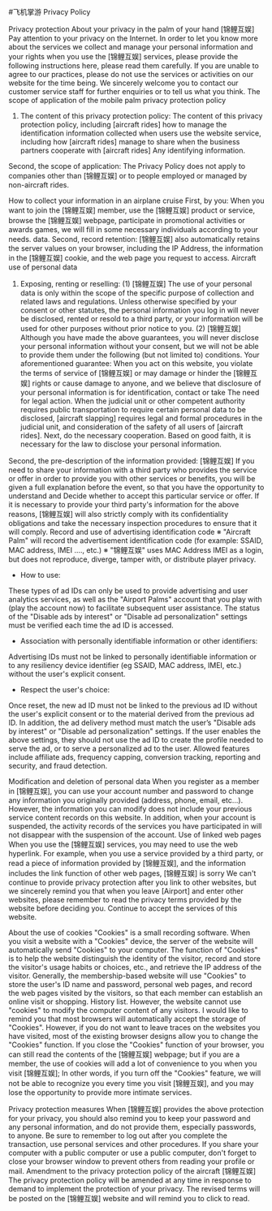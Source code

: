 #飞机掌游 Privacy Policy

Privacy protection
About your privacy in the palm of your hand
[锦鲤互娱] Pay attention to your privacy on the Internet. In order to let you know more about the services we collect and manage your personal information and your rights when you use the [锦鲤互娱] services, please provide the following instructions here, please read them carefully.
If you are unable to agree to our practices, please do not use the services or activities on our website for the time being. We sincerely welcome you to contact our customer service staff for further enquiries or to tell us what you think.
The scope of application of the mobile palm privacy protection policy

1. The content of this privacy protection policy:
The content of this privacy protection policy, including [aircraft rides] how to manage the identification information collected when users use the website service, including how [aircraft rides] manage to share when the business partners cooperate with [aircraft rides] Any identifying information.

Second, the scope of application:
The Privacy Policy does not apply to companies other than [锦鲤互娱] or to people employed or managed by non-aircraft rides.


How to collect your information in an airplane cruise
First, by you:
When you want to join the [锦鲤互娱] member, use the [锦鲤互娱] product or service, browse the [锦鲤互娱] webpage, participate in promotional activities or awards games, we will fill in some necessary individuals according to your needs. data.
Second, record retention:
[锦鲤互娱] also automatically retains the server values ​​on your browser, including the IP Address, the information in the [锦鲤互娱] cookie, and the web page you request to access.
Aircraft use of personal data

1. Exposing, renting or reselling:
(1) [锦鲤互娱] The use of your personal data is only within the scope of the specific purpose of collection and related laws and regulations. Unless otherwise specified by your consent or other statutes, the personal information you log in will never be disclosed, rented or resold to a third party, or your information will be used for other purposes without prior notice to you.
(2) [锦鲤互娱] Although you have made the above guarantees, you will never disclose your personal information without your consent, but we will not be able to provide them under the following (but not limited to) conditions. Your aforementioned guarantee:
When you act on this website, you violate the terms of service of [锦鲤互娱] or may damage or hinder the [锦鲤互娱] rights or cause damage to anyone, and we believe that disclosure of your personal information is for identification, contact or take The need for legal action.
When the judicial unit or other competent authority requires public transportation to require certain personal data to be disclosed, [aircraft slapping] requires legal and formal procedures in the judicial unit, and consideration of the safety of all users of [aircraft rides]. Next, do the necessary cooperation.
Based on good faith, it is necessary for the law to disclose your personal information.

Second, the pre-description of the information provided:
[锦鲤互娱] If you need to share your information with a third party who provides the service or offer in order to provide you with other services or benefits, you will be given a full explanation before the event, so that you have the opportunity to understand and Decide whether to accept this particular service or offer.
If it is necessary to provide your third party's information for the above reasons, [锦鲤互娱] will also strictly comply with its confidentiality obligations and take the necessary inspection procedures to ensure that it will comply.
Record and use of advertising identification code
※ "Aircraft Palm" will record the advertisement identification code (for example: SSAID, MAC address, IMEI ...., etc.)
※ "锦鲤互娱" uses MAC Address IMEI as a login, but does not reproduce, diverge, tamper with, or distribute player privacy.
- How to use:

These types of ad IDs can only be used to provide advertising and user analytics services, as well as the "Airport Palms" account that you play with (play the account now) to facilitate subsequent user assistance.
The status of the "Disable ads by interest" or "Disable ad personalization" settings must be verified each time the ad ID is accessed.

- Association with personally identifiable information or other identifiers:

Advertising IDs must not be linked to personally identifiable information or to any resiliency device identifier (eg SSAID, MAC address, IMEI, etc.) without the user's explicit consent.

- Respect the user's choice:

Once reset, the new ad ID must not be linked to the previous ad ID without the user's explicit consent or to the material derived from the previous ad ID. In addition, the ad delivery method must match the user’s "Disable ads by interest" or "Disable ad personalization" settings. If the user enables the above settings, they should not use the ad ID to create the profile needed to serve the ad, or to serve a personalized ad to the user. Allowed features include affiliate ads, frequency capping, conversion tracking, reporting and security, and fraud detection.

Modification and deletion of personal data
When you register as a member in [锦鲤互娱], you can use your account number and password to change any information you originally provided (address, phone, email, etc...). However, the information you can modify does not include your previous service content records on this website. In addition, when your account is suspended, the activity records of the services you have participated in will not disappear with the suspension of the account.
Use of linked web pages
When you use the [锦鲤互娱] services, you may need to use the web hyperlink.
For example, when you use a service provided by a third party, or read a piece of information provided by [锦鲤互娱], and the information includes the link function of other web pages, [锦鲤互娱] is sorry We can't continue to provide privacy protection after you link to other websites, but we sincerely remind you that when you leave [Airport] and enter other websites, please remember to read the privacy terms provided by the website before deciding you. Continue to accept the services of this website.


About the use of cookies
"Cookies" is a small recording software. When you visit a website with a "Cookies" device, the server of the website will automatically send "Cookies" to your computer.
The function of "Cookies" is to help the website distinguish the identity of the visitor, record and store the visitor's usage habits or choices, etc., and retrieve the IP address of the visitor.
Generally, the membership-based website will use "Cookies" to store the user's ID name and password, personal web pages, and record the web pages visited by the visitors, so that each member can establish an online visit or shopping. History list. However, the website cannot use "cookies" to modify the computer content of any visitors.
I would like to remind you that most browsers will automatically accept the storage of "Cookies". However, if you do not want to leave traces on the websites you have visited, most of the existing browser designs allow you to change the "Cookies" function.
If you close the "Cookies" function of your browser, you can still read the contents of the [锦鲤互娱] webpage; but if you are a member, the use of cookies will add a lot of convenience to you when you visit [锦鲤互娱]; In other words, if you turn off the "Cookies" feature, we will not be able to recognize you every time you visit [锦鲤互娱], and you may lose the opportunity to provide more intimate services.


Privacy protection measures
When [锦鲤互娱] provides the above protection for your privacy, you should also remind you to keep your password and any personal information, and do not provide them, especially passwords, to anyone. Be sure to remember to log out after you complete the transaction, use personal services and other procedures. If you share your computer with a public computer or use a public computer, don't forget to close your browser window to prevent others from reading your profile or mail.
Amendment to the privacy protection policy of the aircraft
[锦鲤互娱] The privacy protection policy will be amended at any time in response to demand to implement the protection of your privacy. The revised terms will be posted on the [锦鲤互娱] website and will remind you to click to read.
